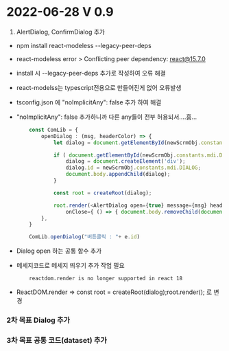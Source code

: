 2022-06-28 V 0.9
================
1. AlertDialog, ConfirmDialog 추가

* npm install react-modeless --legacy-peer-deps
* react-modeless error > Conflicting peer dependency: react@15.7.0
* install 시 --legacy-peer-deps 추가로 작성하여 오류 해결

* react-modelss는 typescript전용으로 만들어진게 없어 오류발생
* tsconfig.json 에 "noImplicitAny": false 추가 하여 해결
* "noImplicitAny": false 추가하니까 다른 any들이 전부 허용되서....흠...

    ``` typescript
        const ComLib = {
            openDialog : (msg, headerColor) => {
                let dialog = document.getElementById(newScrmObj.constants.mdi.DIALOG)

                if ( document.getElementById(newScrmObj.constants.mdi.DIALOG) === undefined || document.getElementById(newScrmObj.constants.mdi.DIALOG) === null ) {			
                    dialog = document.createElement('div');
                    dialog.id = newScrmObj.constants.mdi.DIALOG;
                    document.body.appendChild(dialog);
                }

                const root = createRoot(dialog);

                root.render(<AlertDialog open={true} message={msg} headerColor={headerColor}
                    onClose={ () => { document.body.removeChild(document.getElementById(newScrmObj.constants.mdi.DIALOG));} }/>);
            },  
        }            
    ```  
    
    ``` typescript
        ComLib.openDialog("버튼클릭 : "+ e.id)        
    ```
* Dialog open 하는 공통 함수 추가
* 메세지코드로 메세지 띄우기 추가 작업 필요

    ```log
        reactdom.render is no longer supported in react 18
    ```

* ReactDOM.render => const root = createRoot(dialog);root.render(); 로 변경


### 2차 목표 Dialog 추가
### 3차 목표 공통 코드(dataset) 추가
